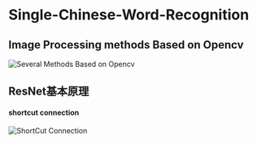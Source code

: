 # Single-Chinese-Word-Recognition
## Image Processing methods Based on Opencv
![Several Methods Based on Opencv](https://img-blog.csdn.net/20180626230235498?watermark/2/text/aHR0cHM6Ly9ibG9nLmNzZG4ubmV0L3FxXzI3MjYxODg5/font/5a6L5L2T/fontsize/400/fill/I0JBQkFCMA==/dissolve/70)

## ResNet基本原理
#### shortcut connection
![ShortCut Connection](https://img-blog.csdn.net/20180114184946861?watermark/2/text/aHR0cDovL2Jsb2cuY3Nkbi5uZXQvbGFucmFuMg==/font/5a6L5L2T/fontsize/400/fill/I0JBQkFCMA==/dissolve/70/gravity/SouthEast)
